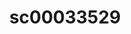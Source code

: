 ---
ee_id: '228'
site: '1'
type: '2'
long_id: 2010-014 sc00033529
url: 2010-014-sc00033529
title: sc00033529
year: '2010'
medium: 'Pen on All Purpose Security Paper (Grey) #24 bond'
commission:
dims: 11 x 8.5 inches
pitch:
ps:
live_url:
related:
youtube:
imgs: cadliner-drawing-2010-014-digital-database-ih_1.jpg
subheading:
display_year: '2010'
download:
add_credit:
add_credits:
related_code:
layout: things-i-made
---